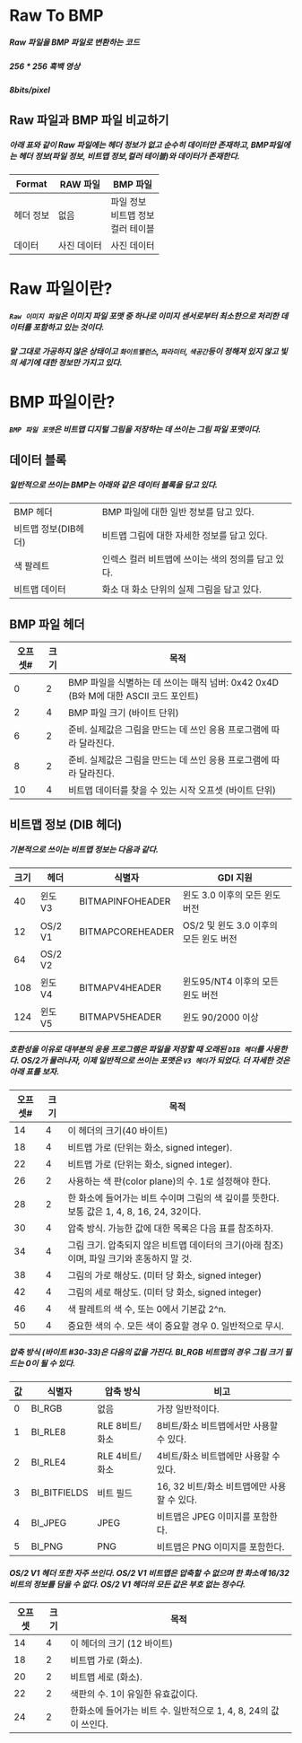# Raw To BMP
##### Raw 파일을 BMP 파일로 변환하는 코드<br />
##### 256 * 256 흑백 영상<br />
##### 8bits/pixel<br />

## Raw 파일과 BMP 파일 비교하기
##### 아래 표와 같이 Raw 파일에는 헤더 정보가 없고 순수히 데이터만 존재하고, BMP파일에는 헤더 정보(파일 정보, 비트맵 정보,컬러 테이블)와 데이터가 존재한다.

| Format | RAW 파일 | BMP 파일 |
| --- | --- | --- |
| 헤더 정보 | 없음 | 파일 정보<br /> 비트맵 정보<br /> 컬러 테이블<br /> |
| 데이터 | 사진 데이터 | 사진 데이터 | 

# Raw 파일이란?
##### `Raw 이미지 파일`은 이미지 파일 포맷 중 하나로 이미지 센서로부터 최소한으로 처리한 데이터를 포함하고 있는 것이다.<br />
##### 말 그대로 가공하지 않은 상태이고 `화이트밸런스`, `파라미터`, `색공간`등이 정해져 있지 않고 빛의 세기에 대한 정보만 가지고 있다.<br />

# BMP 파일이란?
##### `BMP 파일 포맷`은 비트맵 디지털 그림을 저장하는 데 쓰이는 그림 파일 포맷이다.<br />

## 데이터 블록
##### 일반적으로 쓰이는 BMP는 아래와 같은 데이터 블록을 담고 있다.

| | |
| --- | --- |
| BMP 헤더 | BMP 파일에 대한 일반 정보를 담고 있다. |
| 비트맵 정보(DIB헤더) | 비트맵 그림에 대한 자세한 정보를 담고 있다. |
| 색 팔레트 | 인렉스 컬러 비트맵에 쓰이는 색의 정의를 담고 있다. |
| 비트맵 데이터 | 화소 대 화소 단위의 실제 그림을 담고 있다. |

## BMP 파일 헤더

| 오프셋# | 크기 | 목적 |
| --- | --- | --- |
| 0 | 2 | BMP 파일을 식별하는 데 쓰이는 매직 넘버: 0x42 0x4D (B와 M에 대한 ASCII 코드 포인트) |
| 2 | 4 | BMP 파일 크기 (바이트 단위) |
| 6 | 2 | 준비. 실제값은 그림을 만드는 데 쓰인 응용 프로그램에 따라 달라진다. |
| 8 | 2 | 준비. 실제값은 그림을 만드는 데 쓰인 응용 프로그램에 따라 달라진다. |
| 10 | 4 | 비트맵 데이터를 찾을 수 있는 시작 오프셋 (바이트 단위) |

## 비트맵 정보 (DIB 헤더)
##### 기본적으로 쓰이는 비트맵 정보는 다음과 같다.<br />

| 크기 | 헤더 | 식별자 | GDI 지원 |
| --- | --- | --- | --- |
| 40 | 윈도 V3 | BITMAPINFOHEADER | 윈도 3.0 이후의 모든 윈도 버전 |
| 12 | OS/2 V1 | BITMAPCOREHEADER | OS/2 및 윈도 3.0 이후의 모든 윈도 버전 |
| 64 | OS/2 V2 | | |
| 108 | 윈도 V4 | BITMAPV4HEADER | 윈도95/NT4 이후의 모든 윈도 버전 |
| 124 | 윈도 V5 | BITMAPV5HEADER | 윈도 90/2000 이상 |

##### 호환성을 이유로 대부분의 응용 프로그램은 파일을 저장할 때 오래된 `DIB 헤더`를 사용한다. OS/2가 물러나자, 이제 일반적으로 쓰이는 포맷은 `V3 헤더`가 되었다. 더 자세한 것은 아래 표를 보자.<br />

| 오프셋# | 크기 | 목적 |
| --- | --- | --- |
| 14 | 4 | 이 헤더의 크기(40 바이트) |
| 18 | 4 | 비트맵 가로 (단위는 화소, signed integer). |
| 22 | 4 | 비트맵 가로 (단위는 화소, signed integer). |
| 26 | 2 | 사용하는 색 판(color plane)의 수. 1로 설정해야 한다. |
| 28 | 2 | 한 화소에 들어가는 비트 수이며 그림의 색 깊이를 뜻한다. 보통 값은 1, 4, 8, 16, 24, 32이다. |
| 30 | 4 | 압축 방식. 가능한 값에 대한 목록은 다음 표를 참조하자. |
| 34 | 4 | 그림 크기. 압축되지 않은 비트맵 데이터의 크기(아래 참조)이며, 파일 크기와 혼동하지 말 것. |
| 38 | 4 | 그림의 가로 해상도. (미터 당 화소, signed integer) |
| 42 | 4 | 그림의 세로 해상도. (미터 당 화소, signed integer) |
| 46 | 4 | 색 팔레트의 색 수, 또는 0에서 기본값 2^n. |
| 50 | 4 | 중요한 색의 수. 모든 색이 중요할 경우 0. 일반적으로 무시. |

##### 압축 방식 (바이트 #30-33)은 다음의 값을 가진다. BI_RGB 비트맵의 경우 그림 크기 필드는 0이 될 수 있다.<br />

| 값 | 식별자 | 압축 방식 | 비고 |
| --- | --- | --- | --- |
| 0 | BI_RGB | 없음 | 가장 일반적이다. |
| 1 | BI_RLE8 | RLE 8비트/화소 | 8비트/화소 비트맵에서만 사용할 수 있다. |
| 2 | BI_RLE4 | RLE 4비트/화소 | 4비트/화소 비트맵에만 사용할 수 있다. |
| 3 | BI_BITFIELDS | 비트 필드 | 16, 32 비트/화소 비트맵에만 사용할 수 있다. |
| 4 | BI_JPEG | JPEG | 비트맵은 JPEG 이미지를 포함한다. |
| 5 | BI_PNG | PNG | 비트맵은 PNG 이미지를 포함한다. |

##### OS/2 V1 헤더 또한 자주 쓰인다. OS/2 V1 비트맵은 압축할 수 없으며 한 화소에 16/32 비트의 정보를 담을 수 없다. OS/2 V1 헤더의 모든 값은 부호 없는 정수다.<br />

| 오프셋 | 크기 | 목적 |
| --- | --- | --- |
| 14 | 4 | 이 헤더의 크기 (12 바이트) |
| 18 | 2 | 비트맵 가로 (화소). |
| 20 | 2 | 비트맵 세로 (화소). |
| 22 | 2 | 색판의 수. 1이 유일한 유효값이다. |
| 24 | 2 | 한화소에 들어가는 비트 수. 일반적으로 1, 4, 8, 24의 값이 쓰인다. |












